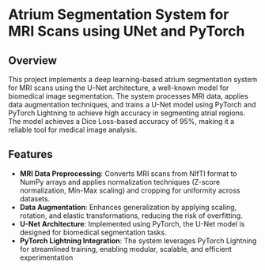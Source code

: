 # Atrium Segmentation System for MRI Scans using UNet and PyTorch

## Overview

This project implements a deep learning-based atrium segmentation system for MRI scans using the U-Net architecture, a well-known model for biomedical image segmentation. The system processes MRI data, applies data augmentation techniques, and trains a U-Net model using PyTorch and PyTorch Lightning to achieve high accuracy in segmenting atrial regions. The model achieves a Dice Loss-based accuracy of 95%, making it a reliable tool for medical image analysis.

## Features

- **MRI Data Preprocessing**: Converts MRI scans from NIfTI format to NumPy arrays and applies normalization techniques (Z-score normalization, Min-Max scaling) and cropping for uniformity across datasets.
- **Data Augmentation**: Enhances generalization by applying scaling, rotation, and elastic transformations, reducing the risk of overfitting.
- **U-Net Architecture**: Implemented using PyTorch, the U-Net model is designed for biomedical segmentation tasks.
- **PyTorch Lightning Integration**: The system leverages PyTorch Lightning for streamlined training, enabling modular, scalable, and efficient experimentation

